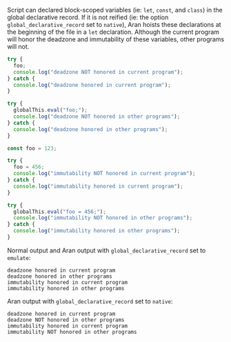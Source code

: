 Script can declared block-scoped variables (ie: `let`, `const`, and `class`) in
the global declarative record. If it is not reified (ie: the option
`global_declarative_record` set to `native`), Aran hoists these declarations at
the beginning of the file in a `let` declaration. Although the current program
will honor the deadzone and immutability of these variables, other programs will
not.

```js
try {
  foo;
  console.log("deadzone NOT honored in current program");
} catch {
  console.log("deadzone honored in current program");
}

try {
  globalThis.eval("foo;");
  console.log("deadzone NOT honored in other programs");
} catch {
  console.log("deadzone honored in other programs");
}

const foo = 123;

try {
  foo = 456;
  console.log("immutability NOT honored in current program");
} catch {
  console.log("immutability honored in current program");
}

try {
  globalThis.eval("foo = 456;");
  console.log("immutability NOT honored in other programs");
} catch {
  console.log("immutability honored in other programs");
}
```

Normal output and Aran output with `global_declarative_record` set to `emulate`:

```
deadzone honored in current program
deadzone honored in other programs
immutability honored in current program
immutability honored in other programs
```

Aran output with `global_declarative_record` set to `native`:

```
deadzone honored in current program
deadzone NOT honored in other programs
immutability honored in current program
immutability NOT honored in other programs
```
